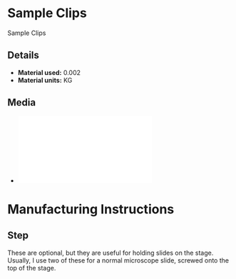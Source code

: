 # Sample Clips
Sample Clips

## Details
*   **Material used:** 0.002
*   **Material units:** KG

## Media
*   ![](./stl/sample_clip.stl)

# Manufacturing Instructions
## Step
These are optional, but they are useful for holding slides on the stage.  Usually, I use two of these for a normal microscope slide, screwed onto the top of the stage.



